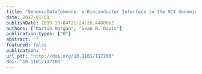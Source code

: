 ```yaml
---
title: "GenomicDataCommons: a Bioconductor Interface to the NCI Genomic Data Commons"
date: 2017-01-01
publishDate: 2019-10-04T21:24:26.448066Z
authors: ["Martin Morgan", "Sean R. Davis"]
publication_types: ["0"]
abstract: ""
featured: false
publication: ""
url_pdf: "http://doi.org/10.1101/117200"
doi: "10.1101/117200"
---
```


